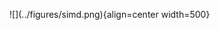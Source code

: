 <figure markdown>
![](../figures/simd.png){align=center width=500}
<figcaption></figcaption>
</figure>
